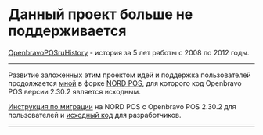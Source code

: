 # Данный проект больше не поддерживается #

[OpenbravoPOSruHistory](https://code.google.com/p/openbravoposru/wiki/OpenbravoPOSruHistory) - история за 5 лет работы с 2008 по 2012 годы.


---


Развитие заложенных этим проектом идей и поддержка пользователей продолжается [мной](http://plus.google.com/u/0/+AndreySvininykh) в форке [NORD POS](https://sourceforge.net/projects/nordpos/), для которого код Openbravo POS версии 2.30.2 является исходным.

[Инструкция по миграции](https://github.com/nordpos/nordpos/wiki/Upgrade-Openbravo-POS-2.30.2-to-NORD-POS) на NORD POS с Openbravo POS 2.30.2 для пользователей и [исходный код](https://github.com/nordpos/nordpos) для разработчиков.


---
